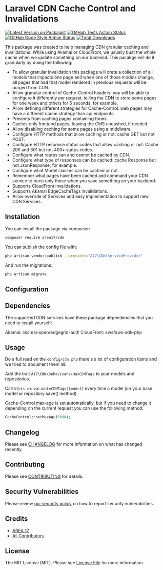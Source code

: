# Laravel CDN Cache Control and Invalidations

[![Latest Version on Packagist](https://img.shields.io/packagist/v/area17/cdn.svg?style=flat-square)](https://packagist.org/packages/area17/cdn)
[![GitHub Tests Action Status](https://img.shields.io/github/workflow/status/area17/cdn/run-tests?label=tests)](https://github.com/area17/cdn/actions?query=workflow%3Arun-tests+branch%3Amain)
[![GitHub Code Style Action Status](https://img.shields.io/github/workflow/status/area17/cdn/Check%20&%20fix%20styling?label=code%20style)](https://github.com/area17/cdn/actions?query=workflow%3A"Check+%26+fix+styling"+branch%3Amain)
[![Total Downloads](https://img.shields.io/packagist/dt/area17/cdn.svg?style=flat-square)](https://packagist.org/packages/area17/cdn)

This package was created to help managing CDN granular caching and invalidations. While using Akamai or CloudFront, we usually bust the whole cache when we update something on our backend. This pacakge will do it granularly by doing the following: 

- To allow granular invalidation this package will crete a collection of all models that impacts one page and when one of those models change, all pages that had that model rendered in previous requests will be purged from CDN.
- Allow granular control of Cache-Control headers: you will be able to configure it differently per request, telling the CDN to store some pages for one week and others for 5 seconds, for example.
- Allow defining different strategies for Cache-Control: web pages may have a different cache strategy than api endpoints.
- Prevents from caching pages containing forms.
- Caches only frontend pages, leaving the CMS uncashed, if needed.
- Allow disabling caching for some pages using a middlware.
- Configure HTTP methods that allow caching or not: cache GET but not POST.
- Configure HTTP response status codes that allow caching or not: Cache 200 and 301 but not 400+ status codes.
- Configure what routes can and cannot be cached by CDN.
- Configure what type of responses can be cached: cache Response but not JsonResponse, for example.
- Configure what Model classes can be cached or not.  
- Remember what pages have been cached and command your CDN service to burst only those when you save something on your backend.
- Supports CloudFront invalidations.
- Supports Akamai EdgeCacheTags invalidations.
- Allow override of Services and easy implementation to support new CDN Services.

## Installation

You can install the package via composer:

```bash
composer require area17/cdn
```

You can publish the config file with:

```bash
php artisan vendor:publish --provider="A17\CDN\ServiceProvider"
```

And run the migrations:

```bash
php artisan migrate
```

## Configuration


## Dependencies

The supported CDN services have these package dependencies that you need to install yourself:

Akamai: akamai-open/edgegrid-auth
CloudFront: aws/aws-sdk-php

## Usage

Do a full read on the `config/cdn.php` there's a lot of configuration items and we tried to document them all.

Add the trait `A17\CDN\Behaviours\HasCDNTags` to your models and repositories.

Call `$this->invalidateCDNTags($model)` every time a model (on your base model or repository save() method).

Cache-Control max-age is set automatically, but if you need to change it depending on the current request you can use the following method: 

``` php
CacheControl::setMaxAge(5000);
```

## Changelog

Please see [CHANGELOG](CHANGELOG.md) for more information on what has changed recently.

## Contributing

Please see [CONTRIBUTING](.github/CONTRIBUTING.md) for details.

## Security Vulnerabilities

Please review [our security policy](../../security/policy) on how to report security vulnerabilities.

## Credits

-   [AREA 17](https://github.com/area17)
-   [All Contributors](../../contributors)

## License

The MIT License (MIT). Please see [License File](LICENSE.md) for more information.
